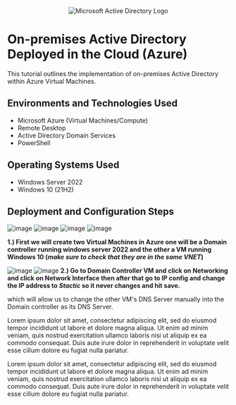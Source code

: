 <p align="center">
<img src="https://i.imgur.com/pU5A58S.png" alt="Microsoft Active Directory Logo"/>
</p>

<h1>On-premises Active Directory Deployed in the Cloud (Azure)</h1>
This tutorial outlines the implementation of on-premises Active Directory within Azure Virtual Machines.<br />




<h2>Environments and Technologies Used</h2>

- Microsoft Azure (Virtual Machines/Compute)
- Remote Desktop
- Active Directory Domain Services
- PowerShell

<h2>Operating Systems Used </h2>

- Windows Server 2022
- Windows 10 (21H2)



<h2>Deployment and Configuration Steps</h2>

![image](https://github.com/MartindIT/install-config-AD/assets/151476834/4ce8b241-a52c-4caa-84e7-7c46ae20b016)
![image](https://github.com/MartindIT/install-config-AD/assets/151476834/2d912855-f502-4363-8f8d-cd0436e5d6d5)
![image](https://github.com/MartindIT/install-config-AD/assets/151476834/b84d08af-7f5f-42c9-a4fb-3876b90158f1)
![image](https://github.com/MartindIT/install-config-AD/assets/151476834/8db8c1b8-af46-481a-b2ee-3ca4ca1ea795)


**1.) First we will create two Virtual Machines in Azure one will be a Domain controller running windows server 2022 and the other a VM running Windows 10 (*make sure to check that they are in the same VNET*)**

![image](https://github.com/MartindIT/install-config-AD/assets/151476834/84324e9f-7c42-4b9e-9113-e2bd72e9d397)
![image](https://github.com/MartindIT/install-config-AD/assets/151476834/7e30d960-12b1-409a-9513-5738a15d5746)
**2.) Go to Domain Controller VM and click on Networking and click on Network Interface then after that go to IP config and change the IP address to *Stactic* so it never changes and hit save.**

















which will allow us to change the other VM's DNS Server manually into the Domain controller as its DNS Server.



Lorem ipsum dolor sit amet, consectetur adipiscing elit, sed do eiusmod tempor incididunt ut labore et dolore magna aliqua. Ut enim ad minim veniam, quis nostrud exercitation ullamco laboris nisi ut aliquip ex ea commodo consequat. Duis aute irure dolor in reprehenderit in voluptate velit esse cillum dolore eu fugiat nulla pariatur.



Lorem ipsum dolor sit amet, consectetur adipiscing elit, sed do eiusmod tempor incididunt ut labore et dolore magna aliqua. Ut enim ad minim veniam, quis nostrud exercitation ullamco laboris nisi ut aliquip ex ea commodo consequat. Duis aute irure dolor in reprehenderit in voluptate velit esse cillum dolore eu fugiat nulla pariatur.
















